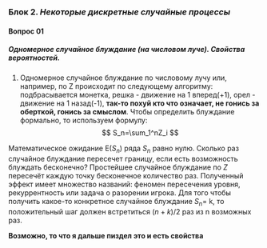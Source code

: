 ### Блок 2. *Некоторые дискретные случайные процессы*

#### Вопрос 01

##### Одномерное случайное блуждание (на числовом луче). Свойства вероятностей.

1. Одномерное случайное блуждание по числовому лучу или, например, по Z происходит по следующему алгоритму: подбрасывается монетка, решка - движение на 1 вперед(+1), орел - движение на 1 назад(-1), **так-то похуй кто что означает, не гонись за оберткой, гонись за смыслом**. Чтобы определить блуждание формально, то используем формулу:
   $$
   S_n=\sum_1^nZ_i
   $$

Математическое ожидание E($S_n$) ряда $S_n$ равно нулю. Сколько раз случайное блуждание пересечет границу, если есть возможность блуждать бесконечно? Простейшее случайное блуждание по $Z$ пересечёт каждую точку бесконечное количество раз.  Полученный эффект имеет множество 		названий: феномен пересечения уровня, рекуррентность или задача о разорении игрока. Для того чтобы получить какое-то конкретное случайное 		блуждание $S_n$= k, то положительный шаг должен встретиться $(n+k)/2$ раз из n возможных раз.

**Возможно, то что я дальше пиздел это и есть свойства**